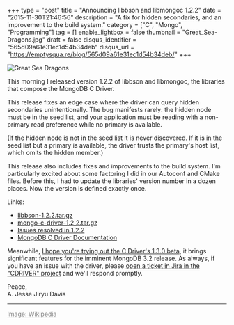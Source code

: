 +++
type = "post"
title = "Announcing libbson and libmongoc 1.2.2"
date = "2015-11-30T21:46:56"
description = "A fix for hidden secondaries, and an improvement to the build system."
category = ["C", "Mongo", "Programming"]
tag = []
enable_lightbox = false
thumbnail = "Great_Sea-Dragons.jpg"
draft = false
disqus_identifier = "565d09a61e31ec1d54b34deb"
disqus_url = "https://emptysqua.re/blog/565d09a61e31ec1d54b34deb/"
+++

<p><img style="display:block; margin-left:auto; margin-right:auto;" src="Great_Sea-Dragons.jpg" alt="Great Sea Dragons" title="Great Sea Dragons" /></p>
<p>This morning I released version 1.2.2 of libbson and libmongoc, the libraries that compose the MongoDB C Driver.</p>
<p>This release fixes an edge case where the driver can query hidden secondaries unintentionally. The bug manifests rarely: the hidden node must be in the seed list, and your application must be reading with a non-primary read preference while no primary is available.</p>
<p>(If the hidden node is not in the seed list it is never discovered. If it is in the seed list but a primary is available, the driver trusts the primary's host list, which omits the hidden member.)</p>
<p>This release also includes fixes and improvements to the build system. I'm particularly excited about some factoring I did in our Autoconf and CMake files. Before this, I had to update the libraries' version number in a dozen places. Now the version is defined exactly once.</p>
<p>Links:</p>
<ul>
<li><a href="https://github.com/mongodb/libbson/releases/download/1.2.2/libbson-1.2.2.tar.gz">libbson-1.2.2.tar.gz</a></li>
<li><a href="https://github.com/mongodb/mongo-c-driver/releases/download/1.2.2/mongo-c-driver-1.2.2.tar.gz">mongo-c-driver-1.2.2.tar.gz</a></li>
<li><a href="https://jira.mongodb.org/issues/?jql=fixVersion%20%3D%201.2.2%20AND%20project%20%3D%20CDRIVER">Issues resolved in 1.2.2</a></li>
<li><a href="https://docs.mongodb.org/ecosystem/drivers/c/">MongoDB C Driver Documentation</a></li>
</ul>
<p>Meanwhile, <a href="/announcing-libbson-and-libmongoc-1-3-0-beta0/">I hope you're trying out the C Driver's 1.3.0 beta</a>, it brings significant features for the imminent MongoDB 3.2 release. As always, if you have an issue with the driver, please <a href="https://jira.mongodb.org/browse/CDRIVER">open a ticket in Jira in the "CDRIVER" project</a> and we'll respond promptly.</p>
<p>Peace,<br />
A. Jesse Jiryu Davis</p>
<hr />
<p><a href="https://en.wikipedia.org/wiki/Plesiosauria"><span style="color:gray">Image: Wikipedia</span></a></p>
